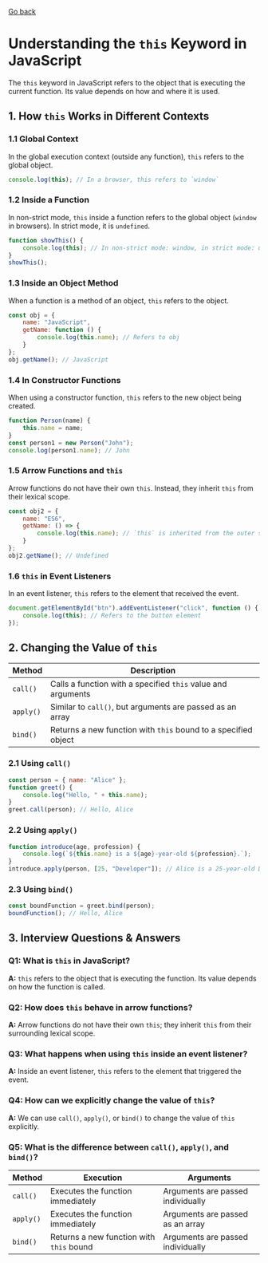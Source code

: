 [Go back](../Index.md)


# **Understanding the `this` Keyword in JavaScript**

The `this` keyword in JavaScript refers to the object that is executing the current function. Its value depends on how and where it is used.

## **1. How `this` Works in Different Contexts**

### **1.1 Global Context**
In the global execution context (outside any function), `this` refers to the global object.

```javascript
console.log(this); // In a browser, this refers to `window`
```

### **1.2 Inside a Function**
In non-strict mode, `this` inside a function refers to the global object (`window` in browsers). In strict mode, it is `undefined`.

```javascript
function showThis() {
    console.log(this); // In non-strict mode: window, in strict mode: undefined
}
showThis();
```

### **1.3 Inside an Object Method**
When a function is a method of an object, `this` refers to the object.

```javascript
const obj = {
    name: "JavaScript",
    getName: function () {
        console.log(this.name); // Refers to obj
    }
};
obj.getName(); // JavaScript
```

### **1.4 In Constructor Functions**
When using a constructor function, `this` refers to the new object being created.

```javascript
function Person(name) {
    this.name = name;
}
const person1 = new Person("John");
console.log(person1.name); // John
```

### **1.5 Arrow Functions and `this`**
Arrow functions do not have their own `this`. Instead, they inherit `this` from their lexical scope.

```javascript
const obj2 = {
    name: "ES6",
    getName: () => {
        console.log(this.name); // `this` is inherited from the outer scope (window in global scope)
    }
};
obj2.getName(); // Undefined
```

### **1.6 `this` in Event Listeners**
In an event listener, `this` refers to the element that received the event.

```javascript
document.getElementById("btn").addEventListener("click", function () {
    console.log(this); // Refers to the button element
});
```

## **2. Changing the Value of `this`**

| Method | Description |
|--------|-------------|
| `call()` | Calls a function with a specified `this` value and arguments |
| `apply()` | Similar to `call()`, but arguments are passed as an array |
| `bind()` | Returns a new function with `this` bound to a specified object |

### **2.1 Using `call()`**
```javascript
const person = { name: "Alice" };
function greet() {
    console.log("Hello, " + this.name);
}
greet.call(person); // Hello, Alice
```

### **2.2 Using `apply()`**
```javascript
function introduce(age, profession) {
    console.log(`${this.name} is a ${age}-year-old ${profession}.`);
}
introduce.apply(person, [25, "Developer"]); // Alice is a 25-year-old Developer.
```

### **2.3 Using `bind()`**
```javascript
const boundFunction = greet.bind(person);
boundFunction(); // Hello, Alice
```

## **3. Interview Questions & Answers**

### **Q1: What is `this` in JavaScript?**
**A:** `this` refers to the object that is executing the function. Its value depends on how the function is called.

### **Q2: How does `this` behave in arrow functions?**
**A:** Arrow functions do not have their own `this`; they inherit `this` from their surrounding lexical scope.

### **Q3: What happens when using `this` inside an event listener?**
**A:** Inside an event listener, `this` refers to the element that triggered the event.

### **Q4: How can we explicitly change the value of `this`?**
**A:** We can use `call()`, `apply()`, or `bind()` to change the value of `this` explicitly.

### **Q5: What is the difference between `call()`, `apply()`, and `bind()`?**
| Method | Execution | Arguments |
|--------|------------|------------|
| `call()` | Executes the function immediately | Arguments are passed individually |
| `apply()` | Executes the function immediately | Arguments are passed as an array |
| `bind()` | Returns a new function with `this` bound | Arguments are passed individually |

